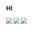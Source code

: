 ### HI

<img src="https://capsule-render.vercel.app/api?type=waving&color=auto&height=200&section=header&text=Seungbin&fontSize=90" />

<img src="https://img.shields.io/badge/Python-3776AB?style=flat&logo=Python&logoColor=white"/>
<img src="https://img.shields.io/badge/PyCharm-000000?style=flat&logo=PyCharm&logoColor=white"/>

